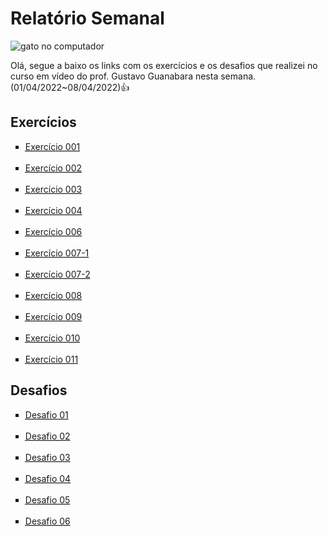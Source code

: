 <!DOCTYPE html>
<html lang="pt-br">
<head>
	<meta charset="UTF-8">
	<meta name="viewport" content="width=device-width, initial-scale=1.0">
	<link rel="shortcut icon" href="favicon.ico" type="image/x-icon">
	<title>Relatório 01</title>
</head>
<body>
	<h1>Relatório Semanal</h1>
	<img src="cat computer.gif" alt="gato no computador">
	<p>Olá, segue a baixo os links com os exercícios e os desafios que realizei no curso em vídeo do prof. Gustavo Guanabara nesta semana. (01/04/2022~08/04/2022)&#x1F44D;</p>
	<h2>Exercícios</h2>
	<ul type="square">
		<li><abbr title="Olá mundo!, primeiro exercício, ensinando a estrutura do html."><a href="HTML%20CSS/exercícios/ex001/index.html" target="_blank" rel="next">Exercício 001</abbr></a></li><br>
		<li><abbr title="Exercício ensinando sobre parágrafos, quebras de linhas e como colocar emojis e caractéres especiais no site."><a href="exercícios/ex002/index.html" target="_blank" rel="next">Exercício 002</abbr></a></li><br>
		<li><abbr title="Exercício ensinando como colocar imagens no site com links internos e externos."><a href="exercícios/ex003/index.html" target="_blank" rel="next">Exercício 003</abbr></a></li><br>
		<li><abbr title="Exercício ensinando a como colocar um favicon em um site."><a href="exercícios/ex004/index.html" target="_blank" rel="next">Exercício 004</abbr></a></li><br>
		<li><abbr title="Exercício ensinando sobre a hierarquia de títulos de um site."><a href="exercícios/ex006/index.html" target="_blank" rel="next">Exercício 006</abbr></a></li><br>
		<li><abbr title="Exercício sobre a estrutura do HTML4 e tags que estão obsoletas"><a href="exercícios/ex007/html4.html" target="_blank" rel="next">Exercício 007-1</abbr></a></li><br>
		<li><abbr title="Exercício sobre as tags style e address"><a href="exercícios/ex007/html5.html" target="_blank" rel="next">Exercício 007-2</abbr></a></li><br>
		<li><abbr title="Exercício sobre as principais formatações de texto em HTML5"><a href="exercícios/ex008/index.html" target="_blank" rel="next">Exercício 008</abbr></a></li><br>
		<li><abbr title="Exercício sobre listas em HTML5"><a href="exercícios/ex009/index.html" target="_blank" rel="next">Exercício 009</abbr></a></li><br>
		<li><abbr title="Exercício sobre links internos,externos e downloads"><a href="exercícios/ex010/index.html" target="_blank" rel="next">Exercício 010</abbr></a></li><br>
		<li><abbr title="Exercício sobre imagens dinâmicas e reproduzindo áudio em um site."><a href="exercícios/ex011/index.html" target="_blank" rel="next">Exercício 011</abbr></a></li>
	</ul>
	<h2>Desafios</h2>
	<ul type="square">
		<li><abbr title="Desafio das mensagens"><a href="desafios/modulo-01/d001/index.html" target="_blank" rel="next">Desafio 01</abbr></a></li><br>
		<li><abbr title="Desafio das imagens"><a href="desafios/modulo-01/d002/index.html" target="_blank" rel="next">Desafio 02</abbr></a></li><br>
		<li><abbr title="Desafio do mapa"><a href="desafios/modulo-01/d003/desafio003.html" target="_blank" rel="next">Desafio 03</abbr></a></li><br>
		<li><abbr title="Desafio dos emojis"><a href="desafios/modulo-01/d004/index.html" target="_blank" rel="next">Desafio 04</abbr></a></li><br>
		<li><abbr title="Desafio redes sociais"><a href="desafios/modulo-01/d005/desafio005.html" target="_blank" rel="next">Desafio 05</abbr></a></li><br>
		<li><abbr title="Desafio tags em HTML"><a href="desafios/modulo-01/d006/desafio006.html" target="_blank" rel="next">Desafio 06</abbr></a></li>
	</ul>
</body>
</html>
